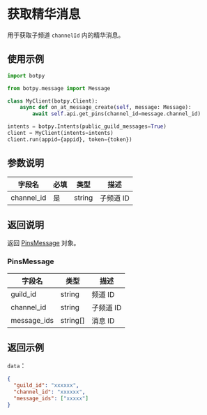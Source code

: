 # 获取精华消息

用于获取子频道 `channelId` 内的精华消息。

## 使用示例

```python
import botpy

from botpy.message import Message

class MyClient(botpy.Client):
    async def on_at_message_create(self, message: Message):
        await self.api.get_pins(channel_id=message.channel_id)

intents = botpy.Intents(public_guild_messages=True)
client = MyClient(intents=intents)
client.run(appid={appid}, token={token})
```

## 参数说明

| 字段名    | 必填 | 类型   | 描述                             |
| --------- | ---- | ------ | -------------------------------- |
| channel_id | 是   | string | 子频道 ID |

## 返回说明

返回 [PinsMessage](#pinsmessage) 对象。

### PinsMessage

| 字段名      | 类型     | 描述                               |
| ----------- | -------- | ---------------------------------- |
| guild_id    | string   | 频道 ID      |
| channel_id  | string   | 子频道 ID  |
| message_ids | string[] | 消息 ID |

## 返回示例

`data`：

```json
{
  "guild_id": "xxxxxx",
  "channel_id": "xxxxxx",
  "message_ids": ["xxxxx"]
}
```
